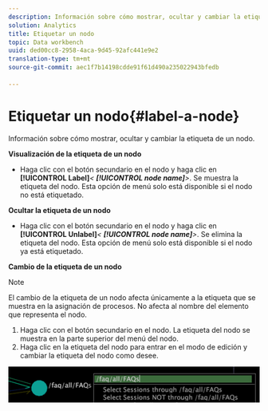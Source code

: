 ```yaml
---
description: Información sobre cómo mostrar, ocultar y cambiar la etiqueta de un nodo.
solution: Analytics
title: Etiquetar un nodo
topic: Data workbench
uuid: ded00cc8-2958-4aca-9d45-92afc441e9e2
translation-type: tm+mt
source-git-commit: aec1f7b14198cdde91f61d490a235022943bfedb

---
```



# Etiquetar un nodo{#label-a-node}

Información sobre cómo mostrar, ocultar y cambiar la etiqueta de un nodo.

**Visualización de la etiqueta de un nodo**

* Haga clic con el botón secundario en el nodo y haga clic en **[!UICONTROL Label]***&lt; **[!UICONTROL node name]**>*. Se muestra la etiqueta del nodo. Esta opción de menú solo está disponible si el nodo no está etiquetado.

**Ocultar la etiqueta de un nodo**

* Haga clic con el botón secundario en el nodo y haga clic en **[!UICONTROL Unlabel]***&lt; **[!UICONTROL node name]**>*. Se elimina la etiqueta del nodo. Esta opción de menú solo está disponible si el nodo ya está etiquetado.

**Cambio de la etiqueta de un nodo**

>[!NOTE]
>
>El cambio de la etiqueta de un nodo afecta únicamente a la etiqueta que se muestra en la asignación de procesos. No afecta al nombre del elemento que representa el nodo.

1. Haga clic con el botón secundario en el nodo. La etiqueta del nodo se muestra en la parte superior del menú del nodo.
1. Haga clic en la etiqueta del nodo para entrar en el modo de edición y cambiar la etiqueta del nodo como desee.

![](assets/mnu_2DProcessMap_label.png)

